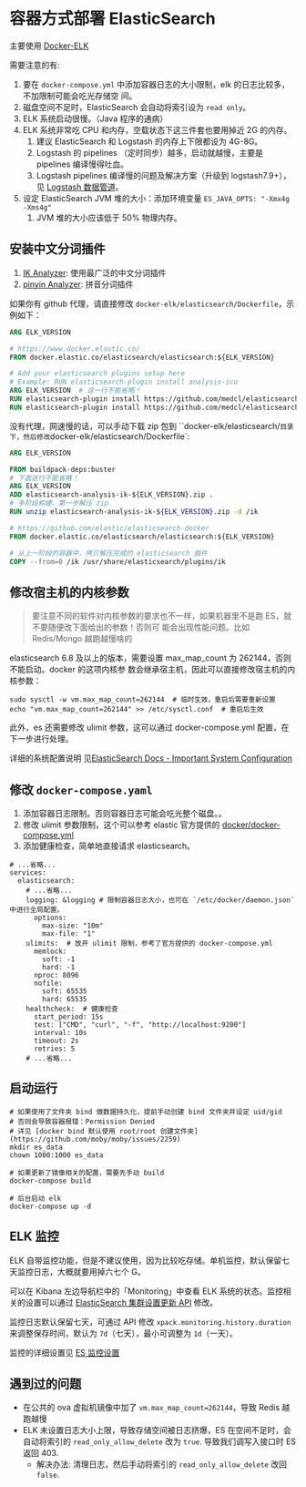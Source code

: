 # 容器方式部署 ElasticSearch

主要使用 [Docker-ELK](https://github.com/deviantony/docker-elk.git)

需要注意的有:

1. 要在 `docker-compose.yml` 中添加容器日志的大小限制，elk 的日志比较多，不加限制可能会吃光存储空
   间。
1. 磁盘空间不足时，ElasticSearch 会自动将索引设为 `read only`。
1. ELK 系统启动很慢。（Java 程序的通病）
1. ELK 系统非常吃 CPU 和内存，空载状态下这三件套也要用掉近 2G 的内存。
   1. 建议 ElasticSearch 和 Logstash 的内存上下限都设为 4G-8G。
   2. Logstash 的 pipelines （定时同步）越多，启动就越慢，主要是 pipelines 编译慢得吐血。
   3. Logstash pipelines 编译慢的问题及解决方案（升级到 logstash7.9+），见
      [Logstash 数据管道](./Logstash%20数据管道.md)。
1. 设定 ElasticSearch JVM 堆的大小：添加环境变量 `ES_JAVA_OPTS: "-Xmx4g -Xms4g"`
   1. JVM 堆的大小应该低于 50% 物理内存。

## 安装中文分词插件

1. [IK Analyzer](https://github.com/medcl/elasticsearch-analysis-ik): 使用最广泛的中文分词插件
2. [pinyin Analyzer](elasticsearch-analysis-pinyin): 拼音分词插件

如果你有 github 代理，请直接修改 `docker-elk/elasticsearch/Dockerfile`，示例如下：

```dockerfile
ARG ELK_VERSION

# https://www.docker.elastic.co/
FROM docker.elastic.co/elasticsearch/elasticsearch:${ELK_VERSION}

# Add your elasticsearch plugins setup here
# Example: RUN elasticsearch-plugin install analysis-icu
ARG ELK_VERSION  # 这一行不能省略！
RUN elasticsearch-plugin install https://github.com/medcl/elasticsearch-analysis-ik/releases/download/v6.3.0/elasticsearch-analysis-ik-6.3.0.zip
RUN elasticsearch-plugin install https://github.com/medcl/elasticsearch-analysis-ik/releases/download/v6.3.0/elasticsearch-analysis-pinyin-6.3.0.zip
```

没有代理，网速慢的话，可以手动下载 zip 包到 ``docker-elk/elasticsearch/` 目录下，然后修改
`docker-elk/elasticsearch/Dockerfile`:

```dockerfile
ARG ELK_VERSION

FROM buildpack-deps:buster
# 下面这行不能省略！
ARG ELK_VERSION
ADD elasticsearch-analysis-ik-${ELK_VERSION}.zip .
# 多阶段构建，第一步解压 zip
RUN unzip elasticsearch-analysis-ik-${ELK_VERSION}.zip -d /ik

# https://github.com/elastic/elasticsearch-docker
FROM docker.elastic.co/elasticsearch/elasticsearch:${ELK_VERSION}

# 从上一阶段的容器中，拷贝解压完成的 elasticsearch 插件
COPY --from=0 /ik /usr/share/elasticsearch/plugins/ik
```

## 修改宿主机的内核参数

> 要注意不同的软件对内核参数的要求也不一样，如果机器里不是跑 ES，就不要随便改下面给出的参数！否则可
> 能会出现性能问题。比如 Redis/Mongo 越跑越慢啥的

elasticsearch 6.8 及以上的版本，需要设置 max_map_count 为 262144，否则不能启动。docker 的这项内核参
数会继承宿主机，因此可以直接修改宿主机的内核参数：

```shell
sudo sysctl -w vm.max_map_count=262144  # 临时生效，重启后需要重新设置
echo "vm.max_map_count=262144" >> /etc/sysctl.conf  # 重启后生效
```

此外，es 还需要修改 ulimit 参数，这可以通过 docker-compose.yml 配置，在下一步进行处理。

详细的系统配置说明
见[ElasticSearch Docs - Important System Configuration](https://www.elastic.co/guide/en/elasticsearch/reference/current/system-config.html)

## 修改 `docker-compose.yaml`

1. 添加容器日志限制。否则容器日志可能会吃光整个磁盘。。
1. 修改 ulimit 参数限制，这个可以参考 elastic 官方提供的
   [docker/docker-compose.yml](https://github.com/elastic/elasticsearch/blob/master/distribution/docker/docker-compose.yml)
1. 添加健康检查，简单地直接请求 elasticsearch。

```docker-compose
# ...省略...
services:
  elasticsearch:
    # ...省略...
    logging: &logging # 限制容器日志大小，也可在 `/etc/docker/daemon.json` 中进行全局配置。
      options:
        max-size: "10m"
        max-file: "1"
    ulimits:  # 放开 ulimit 限制，参考了官方提供的 docker-compose.yml
      memlock:
        soft: -1
        hard: -1
      nproc: 8096
      nofile:
        soft: 65535
        hard: 65535
    healthcheck:  # 健康检查
      start_period: 15s
      test: ["CMD", "curl", "-f", "http://localhost:9200"]
      interval: 10s
      timeout: 2s
      retries: 5
    # ...省略...
```

## 启动运行

```shell
# 如果使用了文件夹 bind 做数据持久化，提前手动创建 bind 文件夹并设定 uid/gid
# 否则会导致容器报错：Permission Denied
# 详见 [docker bind 默认使用 root/root 创建文件夹](https://github.com/moby/moby/issues/2259)
mkdir es_data
chown 1000:1000 es_data

# 如果更新了镜像相关的配置，需要先手动 build
docker-compose build

# 后台启动 elk
docker-compose up -d
```

## ELK 监控

ELK 自带监控功能，但是不建议使用，因为比较吃存储。单机监控，默认保留七天监控日志，大概就要用掉六七个
G。

可以在 Kibana 左边导航栏中的「Monitoring」中查看 ELK 系统的状态。监控相关的设置可以通过
[ElasticSearch 集群设置更新 API](https://www.elastic.co/guide/en/elasticsearch/reference/current/cluster-update-settings.html)
修改。

监控日志默认保留七天，可通过 API 修改 `xpack.monitoring.history.duration` 来调整保存时间，默认为
`7d`（七天），最小可调整为 `1d`（一天）。

监控的详细设置见
[ES 监控设置](https://www.elastic.co/guide/en/elasticsearch/reference/current/monitoring-settings.html#monitoring-collection-settings)

## 遇到过的问题

- 在公共的 ova 虚拟机镜像中加了 `vm.max_map_count=262144`，导致 Redis 越跑越慢
- ELK 未设置日志大小上限，导致存储空间被日志挤爆，ES 在空间不足时，会自动将索引的
  `read_only_allow_delete` 改为 `true`. 导致我们调写入接口时 ES 返回 403.
  - 解决办法: 清理日志，然后手动将索引的 `read_only_allow_delete` 改回 `false`.
